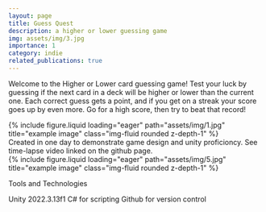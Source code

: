 ```yaml
---
layout: page
title: Guess Quest
description: a higher or lower guessing game
img: assets/img/3.jpg
importance: 1
category: indie
related_publications: true
---
```


Welcome to the Higher or Lower card guessing game! Test your luck by guessing if the next card in a deck will be higher or lower than the current one. Each correct guess gets a point, and if you get on a streak your score goes up by even more. Go for a high score, then try to beat that record!

<div class="row">
    <div class="col-sm mt-3 mt-md-0">
        {% include figure.liquid loading="eager" path="assets/img/1.jpg" title="example image" class="img-fluid rounded z-depth-1" %}
    </div>
</div>
<div class="caption">
    Created in one day to demonstrate game design and unity proficioncy. See time-lapse video linked on the github page.
</div>
<div class="row">
    <div class="col-sm mt-3 mt-md-0">
        {% include figure.liquid loading="eager" path="assets/img/5.jpg" title="example image" class="img-fluid rounded z-depth-1" %}
    </div>
</div>

Tools and Technologies

Unity 2022.3.13f1
C# for scripting
Github for version control
